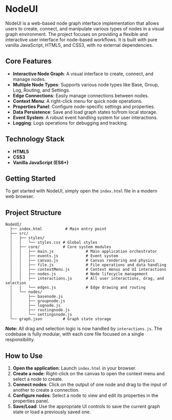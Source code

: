 # NodeUI

NodeUI is a web-based node graph interface implementation that allows users to create, connect, and manipulate various types of nodes in a visual graph environment. The project focuses on providing a flexible and interactive user interface for node-based workflows. It is built with pure vanilla JavaScript, HTML5, and CSS3, with no external dependencies.

## Core Features

-   **Interactive Node Graph**: A visual interface to create, connect, and manage nodes.
-   **Multiple Node Types**: Supports various node types like Base, Group, Log, Routing, and Settings.
-   **Edge Connections**: Easily manage connections between nodes.
-   **Context Menu**: A right-click menu for quick node operations.
-   **Properties Panel**: Configure node-specific settings and properties.
-   **Data Persistence**: Save and load graph states to/from local storage.
-   **Event System**: A robust event handling system for user interactions.
-   **Logging**: Logs operations for debugging and tracking.

## Technology Stack

-   **HTML5**
-   **CSS3**
-   **Vanilla JavaScript (ES6+)**

## Getting Started

To get started with NodeUI, simply open the `index.html` file in a modern web browser.

## Project Structure

```
NodeUI/
  ├── index.html          # Main entry point
  ├── src/
  │   ├── styles/
  │   │   └── styles.css # Global styles
  │   ├── core/          # Core system modules
  │   │   ├── main.js              # Main application orchestrator
  │   │   ├── events.js            # Event system
  │   │   ├── canvas.js            # Canvas rendering and physics
  │   │   ├── file.js              # File operations and data handling
  │   │   ├── contextMenu.js       # Context menus and UI interactions
  │   │   ├── nodes.js             # Node lifecycle management
  │   │   ├── interactions.js      # All user interactions, drag, and selection
  │   │   └── edges.js             # Edge drawing and routing
  │   └── nodes/
  │       ├── basenode.js
  │       ├── groupnode.js
  │       ├── lognode.js
  │       ├── routingnode.js
  │       └── settingsnode.js
  └── graph.json         # Graph state storage
```

**Note:** All drag and selection logic is now handled by `interactions.js`. The codebase is fully modular, with each core file focused on a single responsibility.

## How to Use

1.  **Open the application**: Launch `index.html` in your browser.
2.  **Create a node**: Right-click on the canvas to open the context menu and select a node to create.
3.  **Connect nodes**: Click on the output of one node and drag to the input of another to create a connection.
4.  **Configure nodes**: Select a node to view and edit its properties in the properties panel.
5.  **Save/Load**: Use the appropriate UI controls to save the current graph state or load a previously saved one. 